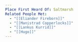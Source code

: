 ```yaml
---
Place First Heard Of: Saltmarsh
Related People Met:
  - "[[Eliander Fireborn]]"
  - "[[Manistrad Copperlocks]]"
  - "[[Lankus Kurrid]]"
  - "[[Hugo]]"
---
```

